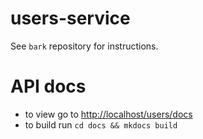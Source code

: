 # users-service

See `bark` repository for instructions.

# API docs
- to view go to [http://localhost/users/docs](http://localhost/users/docs)
- to build run `cd docs && mkdocs build`